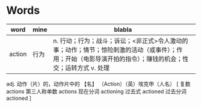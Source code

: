 # Words

|word|mine|blabla|
|-|-|-|
|action|行为|n. 行动；行为；战斗；诉讼；<非正式>令人激动的事；动作；情节；惊险刺激的活动（或事件）；作用；开始（电影导演开拍的指令）；赚钱的机会；性交；运转方式  <CR>v. 处理
  adj. 动作（片）的，动作片中的
  【名】 （Action）（英）埃克申（人名）
  [ 复数 actions 第三人称单数 actions 现在分词 actioning 过去式 actioned 过去分词 actioned ]
